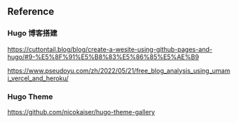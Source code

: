 ## Reference

### Hugo 博客搭建

https://cuttontail.blog/blog/create-a-wesite-using-github-pages-and-hugo/#9-%E5%8F%91%E5%B8%83%E5%86%85%E5%AE%B9

https://www.pseudoyu.com/zh/2022/05/21/free_blog_analysis_using_umami_vercel_and_heroku/

### Hugo Theme

https://github.com/nicokaiser/hugo-theme-gallery

